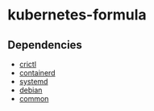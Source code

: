 kubernetes-formula
==================

## Dependencies

* [crictl](../../../crictl-formula)
* [containerd](../../../docker-formula)
* [systemd](../../../systemd-formula)
* [debian](../../../debian-formula)
* [common](../../../salt-common)
